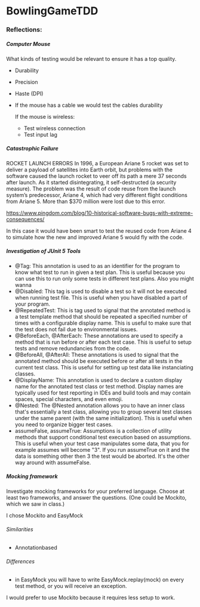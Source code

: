 # BowlingGameTDD

### Reflections:

##### Computer Mouse
What kinds of testing would be relevant to ensure it has a top quality.

* Durability
* Precision
* Haste (DPI)
* If the mouse has a cable we would test the cables durability

    If the mouse is wireless:
    *   Test wireless connection
    *   Test input lag
    
##### Catastrophic Failure
ROCKET LAUNCH ERRORS
In 1996, a European Ariane 5 rocket was set to deliver a payload of satellites into Earth orbit, but problems with the software caused the launch rocket to veer off its path a mere 37 seconds after launch. As it started disintegrating, it self-destructed (a security measure). The problem was the result of code reuse from the launch system’s predecessor, Ariane 4, which had very different flight conditions from Ariane 5. More than $370 million were lost due to this error.

https://www.pingdom.com/blog/10-historical-software-bugs-with-extreme-consequences/   

In this case it would have been smart to test the reused code from Ariane 4 to simulate how the new and improved Ariane 5 would fly with the code.

##### Investigation of JUnit 5 Tools

 * @Tag: This annotation is used to as an identifier for the program to know what test to run in given a test plan. This is useful because you can use this to run only some tests in different test plans. Also you might wanna 
 * @Disabled: This tag is used to disable a test so it will not be executed when running test file. This is useful when you have disabled a part of your program.
 * @RepeatedTest: This is tag used to signal that the annotated method is a test template method that should be repeated a specified number of times with a configurable display name. This is useful to make sure that the test does not fail due to environmental issues.
 * @BeforeEach, @AfterEach: These annotations are used to specify a method that is run before or after each test case. This is useful to setup tests and remove redundancies from the code.
 * @BeforeAll, @AfterAll: These annotations is used to signal that the annotated method should be executed before or after all tests in the current test class. This is useful for setting up test data like instanciating classes.
 * @DisplayName: This annotation is used to declare a custom display name for the annotated test class or test method. Display names are typically used for test reporting in IDEs and build tools and may contain spaces, special characters, and even emoji.
 * @Nested: The @Nested annotation allows you to have an inner class that's essentially a test class, allowing you to group several test classes under the same parent (with the same initialization). This is useful when you need to organize bigger test cases.
 * assumeFalse, assumeTrue: Assumptions is a collection of utility methods that support conditional test execution based on assumptions. This is useful when your test case manipulates some data, that you for example assumes will become "3". If you run assumeTrue on it and the data is something other then 3 the test would be aborted. It's the other way around with assumeFalse.
 
 ##### Mocking framework
 
 Investigate mocking frameworks for your preferred language. Choose at least
 two frameworks, and answer the questions. (One could be Mockito, which
 we saw in class.)
 
 I chose Mockito and EasyMock
 
 ###### Similarities
 * Annotationbased
 
 ###### Differences 
 * in EasyMock you will have to write EasyMock.replay(mock) on every test method, or you will receive an exception.
 
 I would prefer to use Mockito because it requires less setup to work.